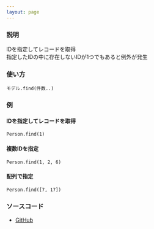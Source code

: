 ```yaml
---
layout: page
---
```


### 説明

IDを指定してレコードを取得  
指定したIDの中に存在しないIDが1つでもあると例外が発生

### 使い方

    モデル.find(件数..)

### 例

#### IDを指定してレコードを取得

    Person.find(1)

#### 複数IDを指定

    Person.find(1, 2, 6)

#### 配列で指定

    Person.find([7, 17])

### ソースコード

- [GitHub](https://github.com/rails/rails/blob/984c3ef2775781d47efa9f541ce570daa2434a80/activerecord/lib/active_record/relation/finder_methods.rb#L67)
